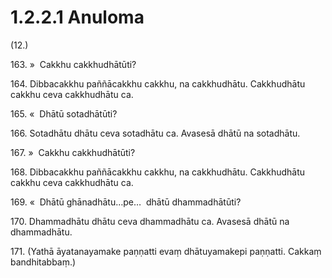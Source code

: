 # 1.2.2.1 Anuloma

(12.)

163\. »  Cakkhu cakkhudhātūti?

164\. Dibbacakkhu paññācakkhu cakkhu, na cakkhudhātu. Cakkhudhātu cakkhu ceva cakkhudhātu ca.

165\. «  Dhātū sotadhātūti?

166\. Sotadhātu dhātu ceva sotadhātu ca. Avasesā dhātū na sotadhātu.

167\. »  Cakkhu cakkhudhātūti?

168\. Dibbacakkhu paññācakkhu cakkhu, na cakkhudhātu. Cakkhudhātu cakkhu ceva cakkhudhātu ca.

169\. «  Dhātū ghānadhātu…pe…  dhātū dhammadhātūti?

170\. Dhammadhātu dhātu ceva dhammadhātu ca. Avasesā dhātū na dhammadhātu.

171\. (Yathā āyatanayamake paṇṇatti evaṃ dhātuyamakepi paṇṇatti. Cakkaṃ bandhitabbaṃ.)
